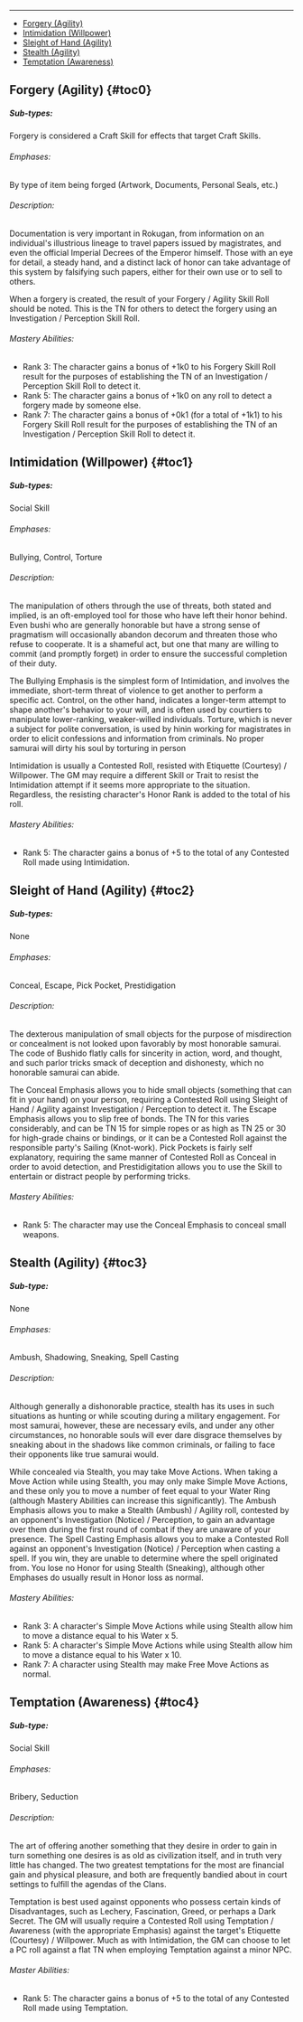 ---

<ul>
  <li>
    <a href="/l5r/low-skills#toc0">Forgery (Agility)</a>
  </li>
  <li>
    <a href="/l5r/low-skills#toc1">Intimidation (Willpower)</a>
  </li>
  <li>
    <a href="/l5r/low-skills#toc2">Sleight of Hand (Agility)</a>
  </li>
  <li>
    <a href="/l5r/low-skills#toc3">Stealth (Agility)</a>
  </li>
  <li>
    <a href="/l5r/low-skills#toc4">Temptation (Awareness)</a>
  </li>
</ul>

## <span>Forgery (Agility)</span> {#toc0}

##### Sub-types:
 Forgery is considered a Craft Skill for effects that target Craft Skills.


###### Emphases:
 By type of item being forged (Artwork, Documents, Personal Seals, etc.)


###### Description:
 Documentation is very important in Rokugan, from information on an individual's illustrious lineage to travel papers issued by magistrates, and even the official Imperial Decrees of the Emperor himself. Those with an eye for detail, a steady hand, and a distinct lack of honor can take advantage of this system by falsifying such papers, either for their own use or to sell to others.

When a forgery is created, the result of your Forgery / Agility Skill Roll should be noted. This is the TN for others to detect the forgery using an Investigation / Perception Skill Roll.


###### Mastery Abilities:
- Rank 3: The character gains a bonus of +1k0 to his Forgery Skill Roll result for the purposes of establishing the TN of an Investigation / Perception Skill Roll to detect it.
- Rank 5: The character gains a bonus of +1k0 on any roll to detect a forgery made by someone else.
- Rank 7: The character gains a bonus of +0k1 (for a total of +1k1) to his Forgery Skill Roll result for the purposes of establishing the TN of an Investigation / Perception Skill Roll to detect it.

## <span>Intimidation (Willpower)</span> {#toc1}

##### Sub-types:
 Social Skill


###### Emphases:
 Bullying, Control, Torture


###### Description:
 The manipulation of others through the use of threats, both stated and implied, is an oft-employed tool for those who have left their honor behind. Even bushi who are generally honorable but have a strong sense of pragmatism will occasionally abandon decorum and threaten those who refuse to cooperate. It is a shameful act, but one that many are willing to commit (and promptly forget) in order to ensure the successful completion of their duty.

The Bullying Emphasis is the simplest form of Intimidation, and involves the immediate, short-term threat of violence to get another to perform a specific act. Control, on the other hand, indicates a longer-term attempt to shape another's behavior to your will, and is often used by courtiers to manipulate lower-ranking, weaker-willed individuals. Torture, which is never a subject for polite conversation, is used by hinin working for magistrates in order to elicit confessions and information from criminals. No proper samurai will dirty his soul by torturing in person

Intimidation is usually a Contested Roll, resisted with Etiquette (Courtesy) / Willpower. The GM may require a different Skill or Trait to resist the Intimidation attempt if it seems more appropriate to the situation. Regardless, the resisting character's Honor Rank is added to the total of his roll.


###### Mastery Abilities:
- Rank 5: The character gains a bonus of +5 to the total of any Contested Roll made using Intimidation.

## <span>Sleight of Hand (Agility)</span> {#toc2}

##### Sub-types:
 None


###### Emphases:
 Conceal, Escape, Pick Pocket, Prestidigation


###### Description:
 The dexterous manipulation of small objects for the purpose of misdirection or concealment is not looked upon favorably by most honorable samurai. The code of Bushido flatly calls for sincerity in action, word, and thought, and such parlor tricks smack of deception and dishonesty, which no honorable samurai can abide.

The Conceal Emphasis allows you to hide small objects (something that can fit in your hand) on your person, requiring a Contested Roll using Sleight of Hand / Agility against Investigation / Perception to detect it. The Escape Emphasis allows you to slip free of bonds. The TN for this varies considerably, and can be TN 15 for simple ropes or as high as TN 25 or 30 for high-grade chains or bindings, or it can be a Contested Roll against the responsible party's Sailing (Knot-work). Pick Pockets is fairly self explanatory, requiring the same manner of Contested Roll as Conceal in order to avoid detection, and Prestidigitation allows you to use the Skill to entertain or distract people by performing tricks.


###### Mastery Abilities:
- Rank 5: The character may use the Conceal Emphasis to conceal small weapons.

## <span>Stealth (Agility)</span> {#toc3}

##### Sub-type:
 None


###### Emphases:
 Ambush, Shadowing, Sneaking, Spell Casting


###### Description:
 Although generally a dishonorable practice, stealth has its uses in such situations as hunting or while scouting during a military engagement. For most samurai, however, these are necessary evils, and under any other circumstances, no honorable souls will ever dare disgrace themselves by sneaking about in the shadows like common criminals, or failing to face their opponents like true samurai would.

While concealed via Stealth, you may take Move Actions. When taking a Move Action while using Stealth, you may only make Simple Move Actions, and these only you to move a number of feet equal to your Water Ring (although Mastery Abilities can increase this significantly). The Ambush Emphasis allows you to make a Stealth (Ambush) / Agility roll, contested by an opponent's Investigation (Notice) / Perception, to gain an advantage over them during the first round of combat if they are unaware of your presence. The Spell Casting Emphasis allows you to make a Contested Roll against an opponent's Investigation (Notice) / Perception when casting a spell. If you win, they are unable to determine where the spell originated from. You lose no Honor for using Stealth (Sneaking), although other Emphases do usually result in Honor loss as normal.


###### Mastery Abilities:
- Rank 3: A character's Simple Move Actions while using Stealth allow him to move a distance equal to his Water x 5.
- Rank 5: A character's Simple Move Actions while using Stealth allow him to move a distance equal to his Water x 10.
- Rank 7: A character using Stealth may make Free Move Actions as normal.

## <span>Temptation (Awareness)</span> {#toc4}

##### Sub-type:
 Social Skill


###### Emphases:
 Bribery, Seduction


###### Description:
 The art of offering another something that they desire in order to gain in turn something one desires is as old as civilization itself, and in truth very little has changed. The two greatest temptations for the most are financial gain and physical pleasure, and both are frequently bandied about in court settings to fulfill the agendas of the Clans.

Temptation is best used against opponents who possess certain kinds of Disadvantages, such as Lechery, Fascination, Greed, or perhaps a Dark Secret. The GM will usually require a Contested Roll using Temptation / Awareness (with the appropriate Emphasis) against the target's Etiquette (Courtesy) / Willpower. Much as with Intimidation, the GM can choose to let a PC roll against a flat TN when employing Temptation against a minor NPC.


###### Master Abilities:
- Rank 5: The character gains a bonus of +5 to the total of any Contested Roll made using Temptation.

